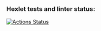 ### Hexlet tests and linter status:
[![Actions Status](https://github.com/imollyJ/devops-for-programmers-project-76/actions/workflows/hexlet-check.yml/badge.svg)](https://github.com/imollyJ/devops-for-programmers-project-76/actions)